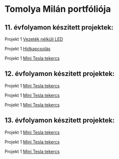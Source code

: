 # Tomolya Milán portfóliója

## 11. évfolyamon készitett projektek:

Projekt 1 [Vezeték nélküli LED](/11/projekt01/project01.md)

Projekt 1 [Hídkapcsolás](https://tomolyamilan.github.io/portfolio/11/projekt02/index.md) 

Projekt 1 [Mini Tesla tekercs](https:/) 
 
## 12. évfolyamon készitett projektek:

Projekt 1 [Mini Tesla tekercs](https:/)

Projekt 1 [Mini Tesla tekercs](https:/)

Projekt 1 [Mini Tesla tekercs](https:/)

## 13. évfolyamon készitett projektek:

Projekt 1 [Mini Tesla tekercs](https:/)

Projekt 1 [Mini Tesla tekercs](https:/)

Projekt 1 [Mini Tesla tekercs](https:/)

[def]: https://tomolyamilan.github.io/portfolio/11/projekt01/index.md
